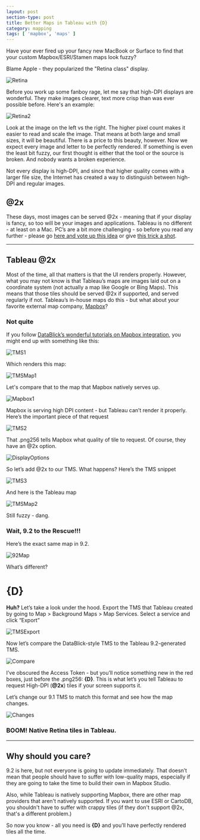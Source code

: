 ```yaml
---
layout: post
section-type: post
title: Better Maps in Tableau with {D}
category: mapping
tags: [ 'mapbox', 'maps' ]
---
```


Have your ever fired up your fancy new MacBook or Surface to find that your custom Mapbox/ESRI/Stamen maps look fuzzy?

Blame Apple - they popularized the "Retina class" display.

![Retina](https://cmtoomey.github.io/img/appleretina-1448918194-54.jpg)

Before you work up some fanboy rage, let me say that high-DPI displays are wonderful. They make images clearer, text more crisp than was ever possible before. Here's an example:

![Retina2](https://cmtoomey.github.io/img/displaypic-1448917886-41.jpg)

Look at the image on the left vs the right. The higher pixel count makes it easier to read and scale the image. That means at both large and small sizes, it will be beautiful. There is a price to this beauty, however. Now we expect every image and letter to be perfectly rendered. If something is even the least bit fuzzy, our first thought is either that the tool or the source is broken. And nobody wants a broken experience.

Not every display is high-DPI, and since that higher quality comes with a larger file size, the Internet has created a way to distinguish between high-DPI and regular images.

## @2x

These days, most images can be served @2x - meaning that if your display is fancy, so too will be your images and applications. Tableau is no different - at least on a Mac. PC’s are a bit more challenging - so before you read any further - please go [here and vote up this idea](https://community.tableau.com/ideas/4527) or give [this trick a shot](http://www.danantonielli.com/adobe-app-scaling-on-high-dpi-displays-fix/).

---

## Tableau @2x

Most of the time, all that matters is that the UI renders properly. However, what you may not know is that Tableau’s maps are images laid out on a coordinate system (not actually a map like Google or Bing Maps). This means that those tiles should be served @2x if supported, and served regularly if not. Tableau’s in-house maps do this - but what about your favorite external map company, [Mapbox](https://www.mapbox.com/)?

### Not quite

If you follow [DataBlick’s wonderful tutorials on Mapbox integration]((http://datablick.com/2015/11/28/easy-peasy-lemon-squeezy-mapbox-maps-and-layers-in-tableau-9-2/)), you might end up with something like this:

![TMS1](https://cmtoomey.github.io/img/ss-1448919511-21.png)

Which renders this map:

![TMSMap1](https://cmtoomey.github.io/img/tableau-1448919153-93.png)

Let's compare that to the map that Mapbox natively serves up.

![Mapbox1](https://cmtoomey.github.io/img/mapbox-1448919188-94.png)

Mapbox is serving high DPI content - but Tableau can’t render it properly. Here’s the important piece of that request

![TMS2](https://cmtoomey.github.io/img/screenshot-1448919552-41.png)

That .png256 tells Mapbox what quality of tile to request. Of course, they have an @2x option.

![DisplayOptions](https://cmtoomey.github.io/img/screenshot-1448919643-18.png)

So let’s add @2x to our TMS. What happens? Here’s the TMS snippet

![TMS3](https://cmtoomey.github.io/img/screenshot-1448919885-9.png)

And here is the Tableau map

![TMSMap2](https://cmtoomey.github.io/img/screenshot-1448919928-80.png)

Still fuzzy - dang.

### Wait, 9.2 to the Rescue!!!

Here’s the exact same map in 9.2.

![92Map](https://cmtoomey.github.io/img/screenshot-1448920101-38.png)

What’s different?

# {D}

**Huh?** Let’s take a look under the hood. Export the TMS that Tableau created by going to Map > Background Maps > Map Services. Select a service and click “Export”

![TMSExport](https://cmtoomey.github.io/img/tmsexport-1448920318-22.gif)

Now let’s compare the DataBlick-style TMS to the Tableau 9.2-generated TMS.

![Compare](https://cmtoomey.github.io/img/screenshot-1448920680-78.png)

I’ve obscured the Access Token - but you’ll notice something new in the red boxes, just before the .png256: **{D}**. This is what let’s you tell Tableau to request High-DPI (**@2x**) tiles if your screen supports it.

Let’s change our 9.1 TMS to match this format and see how the map changes.

![Changes](https://cmtoomey.github.io/img/screenshot-1448920865-84.png)

### BOOM! Native Retina tiles in Tableau.

---

## Why should you care?

9.2 is here, but not everyone is going to update immediately. That doesn’t mean that people should have to suffer with low-quality maps, especially if they are going to take the time to build their own in Mapbox Studio.

Also, while Tableau is natively supporting Mapbox, there are other map providers that aren't natively supported. If you want to use ESRI or CartoDB, you shouldn't have to suffer with crappy tiles (if they don't support @2x, that's a different problem.)

So now you know - all you need is **{D}** and you’ll have perfectly rendered tiles all the time.
